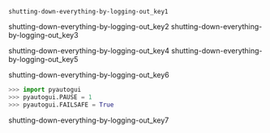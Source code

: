 ```ngMeta
shutting-down-everything-by-logging-out_key1
```

shutting-down-everything-by-logging-out_key2
shutting-down-everything-by-logging-out_key3


shutting-down-everything-by-logging-out_key4
shutting-down-everything-by-logging-out_key5


shutting-down-everything-by-logging-out_key6


```python
>>> import pyautogui
>>> pyautogui.PAUSE = 1
>>> pyautogui.FAILSAFE = True
```
shutting-down-everything-by-logging-out_key7
